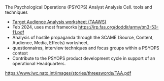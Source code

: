 The Psychological Operations (PSYOPS) Analyst
Analysis Cell.
tools and techniques

- [Target Audience Analysis worksheet (TAAWS)](https://www.jwc.nato.int/images/stories/threeswords/TAA.pdf)
- Feb 2024, uses most frameorks https://irp.fas.org/doddir/army/tm3-53-11.pdf 
- Analysis of hostile propaganda through the SCAME (Source, Content, Audience, Media, Effects) worksheet,
-  questionnaires, interview techniques and focus groups within a PSYOPS context
-  Contribute to the PSYOPS product development cycle in support of an operational Headquarters.

https://www.jwc.nato.int/images/stories/threeswords/TAA.pdf
